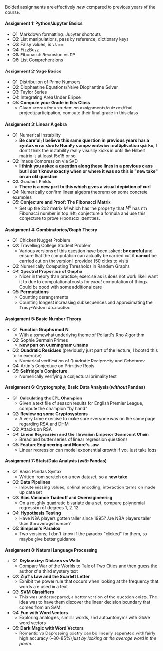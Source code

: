 Bolded assignments are effectively *new* compared to previous years of the course. 

#### Assignment 1: Python/Jupyter Basics
- Q1: Markdown formatting, Jupyter shortcuts
- Q2: List manipulations, pass by reference, dictionary keys
- Q3: Falsy values, is vs ==
- Q4: FizzBuzz
- Q5: Fibonacci: Recursion vs DP
- Q6: List Comprehensions

#### Assignment 2: Sage Basics
- Q1: Distribution of Prime Numbers
- Q2: Diophantine Equations/Naive Diophantine Solver
- Q3: Taylor Series
- Q4: Integrating Area Under Ellipse
- Q5: **Compute your Grade in this Class**
    - Given scores for a student on assignments/quizzes/final project/participation, compute their final grade in this class

#### Assignment 3: Linear Algebra
- Q1: Numerical Instability 
    - **Be careful; I believe this same question in previous years has a syntax error due to NumPy componentwise multiplication quirks**; I don't think the instability really visually kicks in until the Hilbert matrix is at least 15x15 or so
- Q2: Image Compression via SVD
    - **I think you asked a question along these lines in a previous class but I don't know exactly when or where it was so this is "new take" on an old question**
- Q3: Gradient Fields
    - **There is a new part to this which gives a visual depiction of curl**
- Q4: Numerically confirm linear algebra theorems on some concrete examples
- Q5: **Conjecture and Proof: The Fibonacci Matrix**
    - Set up the 2x2 matrix $M$ which has the property that $M^n$ has nth Fibonacci number in top left; conjecture a formula and use this conjecture to prove Fibonacci identities.

#### Assignment 4: Combinatorics/Graph Theory
- Q1: Chicken Nugget Problem
- Q2: Travelling College Student Problem 
    - Various versions of this question have been asked; **be careful** and ensure that the computation can actually be carried out it **cannot** be carried out on the version I provided (50 cities to visit)
- Q3: Numerically Computing Thresholds in Random Graphs
- Q4: **Spectral Properties of Graphs**
    - Nicer in theory than practice; exercise as is does not work like I want it to due to computational costs for *exact* computation of things. Could be good with some additional care
- Q5: **Permutations**
    - Counting derangements
    - Counting longest increasing subsequences and approximating the Tracy-Widom distribution

#### Assignment 5: Basic Number Theory
- Q1: **Function Graphs mod N**
    - With a somewhat underlying theme of Pollard's Rho Algorithm
- Q2: Sophie Germain Primes
    - **New part on Cunningham Chains**
- Q3: **Quadratic Residues** (previously just part of the lecture; I booted this to an exercise)
    - Numerical verification of Quadratic Reciprocity and Cebotarev
- Q4: Artin's Conjecture on Primitive Roots
- Q5: **Selfridge's Conjecture**
    - Numerically verifying a conjectural primality test

#### Assignment 6: Cryptography, Basic Data Analysis (*without* Pandas)
- Q1: **Calculating the EPL Champion**
    - Given a text file of season results for English Premier League, compute the champion "by hand"
- Q2: **Reviewing some Cryptosystems**
    - A very tame exercise to make sure everyone was on the same page regarding RSA and DHM
- Q3: Attacks on RSA
- Q4: **Linear Regression and the Hawaiian Emperor Seamount Chain**
    - Bread and butter series of linear regression questions
- Q5: **Feature Engineering and Moore's Law**
    - Linear regression can model exponential growth if you just take logs

#### Assignment 7: Stats/Data Analysis (*with* Pandas)
- Q1: Basic Pandas Syntax
    - Written from scratch on a new dataset, so a **new take** 
- Q2: **Data Pipelines**
    - Impute missing values, ordinal encoding, interaction terms on made up data set
- Q3: **Bias Variance Tradeoff and Overengineering**
    - On a roughly quadratic bivariate data set, compare polynomial regression of degrees 1, 2, 12.
- Q4: **Hypothesis Testing**
    - Have NBA players gotten taller since 1995? Are NBA players taller than the average human?
- Q5: **Simpson's Paradox**
    - Two versions; I don't know if the paradox "clicked" for them, so maybe give better guidance
    
#### Assignment 8: Natural Language Processing
- Q1: **Stylometry: Dickens vs Wells**
    - Compare War of the Worlds to Tale of Two Cities and then guess the author of a third mystery text
- Q2: **Zipf's Law and the Scarlett Letter**
    - Exhibit the power rule that occurs when looking at the frequency that words are used in a text
- Q3: **SVM Classifiers**
    - This was underprepared; a better version of the question exists. The idea was to have them discover the linear decision boundary that comes from an SVM.
- Q4: **Fun with Word Vectors**
    - Exploring analogies, similar words, and autoantonyms with GloVe word vectors
- Q5: **Dark Magic with Word Vectors**
    - Romantic vs Depressing poetry can be linearly separated with fairly high accuracy (~80-85%) *just by looking at the average word in the poem.*

